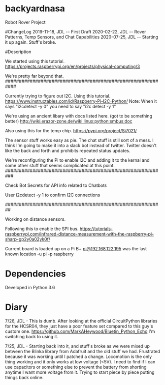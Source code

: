 # backyardnasa
Robot Rover Project

#ChangeLog
2019-11-18, JDL -- First Draft
2020-02-22, JDL -- Rover Patterns, Temp Sensors, and Chat Capabilities
2020-07-25, JDL -- Starting it up again.  Stuff's broke.

#Description

We started using this tutorial.
https://projects.raspberrypi.org/en/projects/physical-computing/3

We're pretty far beyond that.   
############################################################

Currently trying to figure out I2C.
Using this tutorial.
https://www.instructables.com/id/Raspberry-Pi-I2C-Python/
Note: When it says "i2cdetect -y 0" you need to say "i2c detect -y 1"

We're using an ancient libary with docs listed here. (got to be something better)
http://wiki.erazor-zone.de/wiki:linux:python:smbus:doc

Also using this for the temp chip.
https://pypi.org/project/Si7021/

The sensor stuff works easy as pie.   The chat stuff is still sort of a mess.
I think I'm going to make it into a slack bot instead of twitter.  Twitter doesn't
like the back and forth and prohibits repeated status updates.

We're reconfiguring the Pi to enable I2C and adding it to the kernal and some
other stuff that seems complicated at this point.
###########################################################

Check Bot Secrets for API info related to Chatbots

User i2cdetect -y 1 to confirm I2C connections

##########################################################

Working on distance sensors.

Following this to enable the SPI bus.
https://tutorials-raspberrypi.com/infrared-distance-measurement-with-the-raspberry-pi-sharp-gp2y0a02yk0f/



Current board is loaded up on a Pi B+
pi@192.168.122.195 was the last known location
-u pi -p raspberry



# Dependencies
Developed in Python 3.6

# Diary

7/26, JDL - This is dumb.  After looking at the official CircuitPython libraries for the HCSR04, they
  just have a poor feature set compared to this guy's custom one.  https://github.com/MarkAHeywood/Bluetin_Python_Echo
  I'm switching back to using it.

7/25, JDL - Starting back into it, and stuff's broke as we were mixed up between the Blinka library
  from Adafruit and the old stuff we had.  Frustrated because it was working until I patched a change.
  Locomotion is the only thing working and it only works at low voltage (<5V).  I need to find if I
  can use capacitors or something else to prevent the battery from shorting anytime I want more
  voltage from it.  Trying to start piece by piece putting things back online.
